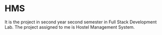 # HMS
It is the project in second year second semester in Full Stack Development Lab. The project assigned to me is Hostel Management System.
